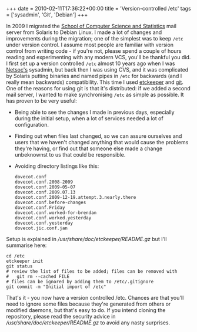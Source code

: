 +++
date = 2010-02-11T17:36:22+00:00
title = 'Version-controlled /etc'
tags = ['sysadmin', 'Git', 'Debian']
+++

In 2009 I migrated the [School of Computer Science and
Statistics](http://www.scss.tcd.ie/) mail server from Solaris to Debian Linux.
I made a lot of changes and improvements during the migration; one of the
simplest was to keep `/etc` under version control.  I assume most people are
familiar with version control from writing code - if you're not, please spend a
couple of hours reading and experimenting with any modern VCS, you'll be
thankful you did.  I first set up a version controlled `/etc` almost 10 years
ago when I was [Netsoc's](http://www.netsoc.tcd.ie/) sysadmin, but back then I
was using CVS, and it was complicated by Solaris putting binaries and named
pipes in `/etc` for backwards (and I really mean backwards) compatibility.  This
time I used [etckeeper](http://kitenet.net/~joey/code/etckeeper/) and
[git](http://git-scm.com/).  One of the reasons for using git is that it's
distributed: if we added a second mail server, I wanted to make synchronising
`/etc` as simple as possible.  It has proven to be very useful:

*   Being able to see the changes I made in previous days, especially during the
    initial setup, when a lot of services needed a lot of configuration.

*   Finding out when files last changed, so we can assure ourselves and users
    that we haven't changed anything that would cause the problems they're
    having, or find out that someone else made a change unbeknownst to us that
    could be responsible.

*   Avoiding directory listings like this:

    ```
    dovecot.conf
    dovecot.conf.2008-2009
    dovecot.conf.2009-05-07
    dovecot.conf.2009.07.13
    dovecot.conf.2009-12-19.attempt.3.nearly.there
    dovecot.conf.before-changes
    dovecot.conf.Friday
    dovecot.conf.worked-for-brendan
    dovecot.conf.worked.yesterday
    dovecot.conf.yesterday
    dovecot.jic.conf.jan
    ```

Setup is explained in */usr/share/doc/etckeeper/README.gz* but I'll summarise
here:

```shell
cd /etc
etckeeper init
git status
# review the list of files to be added; files can be removed with
#   git rm --cached FILE
# files can be ignored by adding them to /etc/.gitignore
git commit -m "Initial import of /etc"
```

That's it - you now have a version controlled /etc.  Chances are that you'll
need to ignore some files because they're generated from others or modified
daemons, but that's easy to do.  If you intend cloning the repository, please
read the security advice in */usr/share/doc/etckeeper/README.gz* to avoid any
nasty surprises.
